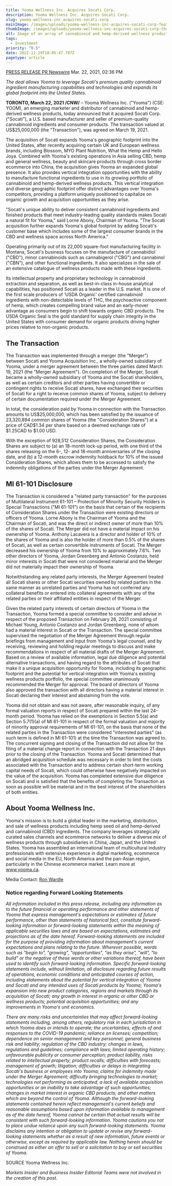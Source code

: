 ```yaml
---
title: Yooma Wellness Inc. Acquires Socati Corp.
description: Yooma Wellness Inc. Acquires Socati Corp.
slug: yooma-wellness-inc-acquires-socati-corp
mainImage: /images/uploads/yooma-wellness-inc-acquires-socati-corp-featured.jpg
thumbImage: /images/uploads/yooma-wellness-inc-acquires-socati-corp-thumb.jpg
alt: Image of an array of cannabinoid and hemp-derived wellness products.
tags:
  - Investment
priority: "0.5"
date: 2022-11-29T18:05:47.797Z
pagetype: article
---
```

[PRESS RELEASE PR Newswire](https://markets.businessinsider.com/author/pr-newswire)
Mar. 22, 2021, 02:36 PM

*The deal allows Yooma to leverage Socati's premium quality cannabinoid ingredient manufacturing capabilities and technologies and expands its global footprint into the United States.*

**TORONTO, March 22, 2021 /CNW/** – Yooma Wellness Inc. ("Yooma") (CSE: YOOM), an emerging marketer and distributor of cannabinoid and hemp-derived wellness products, today announced that it acquired Socati Corp.("Socati"), a U.S. based manufacturer and seller of premium-quality cannabinoid ingredients and consumer products. The transaction valued at US$25,000,000 (the "Transaction"), was agreed on March 19, 2021.

The acquisition of Socati expands Yooma's geographic footprint into the United States, after recently acquiring certain UK and European wellness brands, including Blossom, MYO Plant Nutrition, What the Hemp and Hello Joya.  Combined with Yooma's existing operations in Asia selling CBD, hemp and general wellness, beauty and skincare products through cross border ecommerce into China, the acquisition gives Yooma an expanded global presence.  It also provides vertical integration opportunities with the ability to manufacture functional ingredients to use in its growing portfolio of cannabinoid and hemp-derived wellness products.  This vertical integration and diverse geographic footprint offer distinct advantages over Yooma's competitors, providing a platform uniquely positioned to capitalize on organic growth and acquisition opportunities as they arise.

"Socati's unique ability to deliver consistent cannabinoid ingredients and finished products that meet industry-leading quality standards makes Socati a natural fit for Yooma," said Lorne Abony, Chairman of Yooma.  "The Socati acquisition further expands Yooma's global footprint by adding Socati's customer base which includes some of the largest consumer brands in the CBD and wellness space across North America."

Operating primarily out of its 22,000 square-foot manufacturing facility in Montana, Socati's business focuses on the manufacture of cannabidiol ("CBD"), minor cannabinoids such as cannabigerol ("CBG") and cannabinol ("CBN"), and other functional ingredients. It also specializes in the sale of an extensive catalogue of wellness products made with these ingredients.

Its intellectual property and proprietary technology in cannabinoid extraction and separation, as well as best-in-class in-house analytical capabilities, has positioned Socati as a leader in the U.S. market. It is one of the first scale producers of ‘USDA Organic' certified cannabinoid ingredients with non-detectable levels of THC, the psychoactive component of hemp, which creates compelling brand value and an early-mover advantage as consumers begin to shift towards organic CBD products. The USDA Organic Seal is the gold standard for supply chain integrity in the United States with consumer demand for organic products driving higher prices relative to non-organic products.

## The Transaction

The Transaction was implemented through a merger (the "Merger") between Socati and Yooma Acquisition Inc., a wholly-owned subsidiary of Yooma, under a merger agreement between the three parties dated March 19, 2021 (the "Merger Agreement").  On completion of the Merger, Socati became a wholly-owned subsidiary of Yooma and the Socati shareholders, as well as certain creditors and other parties having convertible or contingent rights to receive Socati shares, have exchanged their securities of Socati for a right to receive common shares of Yooma, subject to delivery of certain documentation required under the Merger Agreement.

In total, the consideration paid by Yooma in connection with the Transaction amounts to US$25,000,000, which has been satisfied by the issuance of 23,320,894 common shares of Yooma (the "Consideration Shares") at a price of CAD$1.34 per share based on a deemed exchange rate of $1.25CAD to $1.00 USD.

With the exception of 928,512 Consideration Shares, the Consideration Shares are subject to (a) an 18-month lock-up period, with one third of the shares releasing on the 6-, 12- and 18-month anniversaries of the closing date, and (b) a 12-month escrow indemnity holdback for 10% of the issued Consideration Shares, which allows them to be accessed to satisfy the indemnity obligations of the parties under the Merger Agreement.

## MI 61-101 Disclosure

The Transaction is considered a "related party transaction" for the purposes of Multilateral Instrument 61-101 – Protection of Minority Security Holders in Special Transactions ("MI 61-101") on the basis that certain of the recipients of Consideration Shares under the Transaction were existing directors or officers of Yooma.  Lorne Abony is the Chairman of Yooma and the Chairman of Socati, and was the direct or indirect owner of more than 10% of the shares of Socati.  The Merger did not have a material impact on his ownership of Yooma.  Anthony Lacavera is a director and holder of 10% of the shares of Yooma and is also the holder of more than 0.5% of the shares of Socati, as well as certain convertible instruments of Socati.  The Merger decreased his ownership of Yooma from 10% to approximately 7.6%. Two other directors of Yooma, Jordan Greenberg and Antonio Costanzo, held minor interests in Socati that were not considered material and the Merger did not materially impact their ownership of Yooma.

Notwithstanding any related party interests, the Merger Agreement treated all Socati shares or other Socati securities owned by related parties in the same manner as unrelated parties and Yooma has not conferred any collateral benefits or entered into collateral agreements with any of the related parties or their affiliated entities in respect of the Merger.

Given the related party interests of certain directors of Yooma in the Transaction, Yooma formed a special committee to consider and advise in respect of the proposed Transaction on February 26, 2021 consisting of Michael Young, Antonio Costanzo and Jordan Greenberg, none of whom had a material interest in Socati or the Transaction.  The special committee supervised the negotiation of the Merger Agreement through regular briefings from management and input from Yooma's legal counsel, and by receiving, reviewing and holding regular meetings to discuss and make recommendations in respect of all material drafts of the Merger Agreement. Based on a review of available information, legal due diligence and potential alternative transactions, and having regard to the attributes of Socati that make it a unique acquisition opportunity for Yooma, including its geographic footprint and the potential for vertical integration with Yooma's existing wellness products portfolio, the special committee unanimously recommended the Merger for approval. The board of directors of Yooma also approved the transaction with all directors having a material interest in Socati declaring their interest and abstaining from the vote.

Yooma did not obtain and was not aware, after reasonable inquiry, of any formal valuation reports in respect of Socati prepared within the last 24-month period. Yooma has relied on the exemptions in Section 5.5(a) and Section 5.7(1)(a) of MI 61-101 in respect of the formal valuation and majority of minority approval requirements of MI 61-101, on the basis that none of the related parties in the Transaction were considered "interested parties" (as such term is defined in MI 61-101) at the time the Transaction was agreed to.  The concurrent signing and closing of the Transaction did not allow for the filing of a material change report in connection with the Transaction 21 days prior to the closing of the Transaction.  Yooma and Socati determined that an abridged acquisition schedule was necessary in order to limit the costs associated with the Transaction and to address certain short-term working capital needs of Socati, which could otherwise have negatively impacted on the value of the acquisition. Yooma has completed extensive due diligence on Socati and is satisfied that the benefits of completing the Transaction as soon as possible will be material and in the best interest of the shareholders of both entities.

## About Yooma Wellness Inc.

Yooma's mission is to build a global leader in the marketing, distribution, and sale of wellness products including hemp seed oil and hemp-derived and cannabinoid (CBD) ingredients. The company leverages strategically curated sales channels and ecommerce networks to deliver a diverse mix of wellness products through subsidiaries in China, Japan, and the United States. Yooma has assembled an international team of multicultural industry professionals with extensive experience in digital marketing, ecommerce and social media in the EU, North America and the pan-Asian region, particularly in the Chinese ecommerce market. Learn more at www.yooma.ca.

Media Contact:
[Ron Wardle](<mailto: rwardle@yooma.ca>)

### Notice regarding Forward Looking Statements

*All information included in this press release, including any information as to the future financial or operating performance and other statements of Yooma that express management's expectations or estimates of future performance, other than statements of historical fact, constitute forward-looking information or forward-looking statements within the meaning of applicable securities laws and are based on expectations, estimates and projections as of the date hereof. Forward-looking statements are included for the purpose of providing information about management's current expectations and plans relating to the future. Wherever possible, words such as "begin to", "growing", "opportunities", "as they arise", "will", "to build" or the negative of these words or other variations thereof, have been used to identify such forward-looking information. Specific forward-looking statements include, without limitation, all disclosure regarding future results of operations, economic conditions and anticipated courses of action, including statements about the potential for vertical integration of Yooma and Socati and any intended uses of Socati products by Yooma; Yooma's expansion into new product categories, regions and markets through its acquisition of Socati; any growth in interest in organic or other CBD or wellness products; potential acquisition opportunities; and any improvements in Yooma's unit economics.*

*There are many risks and uncertainties that may affect forward-looking statements including, among others, regulatory risk in each jurisdiction in which Yooma does or intends to operate; the uncertainties, effects of and responses to the COVID-19 pandemic; reliance on licenses; competition; dependence on senior management and key personnel; general business risk and liability; regulation of the CBD industry; changes in laws, regulations and guidelines; compliance with laws; limited operating history; unfavourable publicity or consumer perception; product liability, risks related to intellectual property; product recalls; difficulties with forecasts; management of growth; litigation; difficulties or delays in integrating Socati's business or employees into Yooma; claims for indemnity made under the Merger Agreement; difficulty bringing technologies to market; technologies not performing as anticipated; a lack of available acquisition opportunities or an inability to take advantage of such opportunities; changes in market interest in organic CBD products; and other matters which are beyond the control of Yooma. Although the forward-looking statements contained herein reflect management's current beliefs and reasonable assumptions based upon information available to management as of the date hereof, Yooma cannot be certain that actual results will be consistent with such forward-looking information. Yooma cautions you not to place undue reliance upon any such forward-looking statements. Yooma disclaims any intention or obligation to update or revise any forward-looking statements whether as a result of new information, future events or otherwise, except as required by applicable law. Nothing herein should be construed as either an offer to sell or a solicitation to buy or sell securities of Yooma.*

SOURCE Yooma Wellness Inc.

*Markets Insider and Business Insider Editorial Teams were not involved in the creation of this post.*